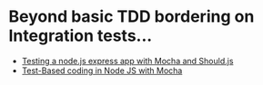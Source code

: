 # Beyond basic TDD bordering on Integration tests...

* [Testing a node.js express app with Mocha and Should.js](http://www.chovy.com/node-js/testing-a-node-js-express-app-with-mocha-and-should-js/)
* [Test-Based coding in Node JS with Mocha](https://www.hugeinc.com/ideas/perspective/test-based-coding-in-node-js-with-mocha)

